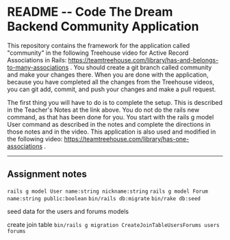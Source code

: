 # README -- Code The Dream Backend Community Application

This repository contains the framework for the application called "community" in the following Treehouse
video for Active Record Associations in Rails:
https://teamtreehouse.com/library/has-and-belongs-to-many-associations .
You should create a git branch called community and make your changes there.
When you are done with the application, because you have completed all the changes from the Treehouse
videos, you can git add, commit, and push your changes and
make a pull request.

The first thing you will have to do is to complete the setup.  This is described in the Teacher's Notes
at the link above.  You do not do the rails new command,
as that has been done for you.  You start with the rails g model User command as described in the notes
and complete the directions in those notes and in the
video.  This application is also used and modified in the following video:
https://teamtreehouse.com/library/has-one-associations .

____________________________________________________________________________________
## Assignment notes

`rails g model User name:string nickname:string`
`rails g model Forum name:string public:boolean`
`bin/rails db:migrate`
`bin/rake db:seed`

seed data for the users and forums models

create join table
`bin/rails g migration CreateJoinTableUsersForums users forums`
